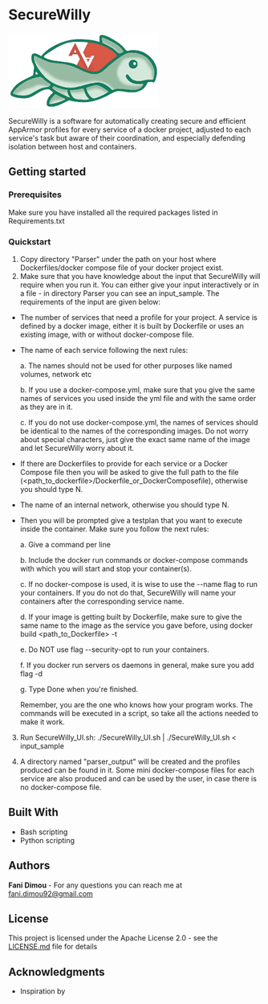 # SecureWilly

![N|Solid](https://raw.githubusercontent.com/FaniD/SecureWilly/master/SecureWilly300px.png)

SecureWilly is a software for automatically creating secure and efficient AppArmor profiles for every service of a docker project, adjusted to each service's task but aware of their coordination, and especially defending isolation between host and containers.

## Getting started

### Prerequisites

Make sure you have installed all the required packages listed in Requirements.txt

### Quickstart
1. Copy directory "Parser" under the path on your host where Dockerfiles/docker compose file of your docker project exist.
2. Make sure that you have knowledge about the input that SecureWilly will require when you run it. You can either give your input interactively or in a file - in directory Parser you can see an input_sample. The requirements of the input are given below:

  * The number of services that need a profile for your project. A service is defined by a docker image, either it is built by Dockerfile or uses an existing image, with or without docker-compose file.
  
  * The name of each service following the next rules:
  
    a. The names should not be used for other purposes like named volumes, network etc
    
    b. If you use a docker-compose.yml, make sure that you give the same names of services you used inside the yml file and with the same order as they are in it.
    
    c. If you do not use docker-compose.yml, the names of services should be identical to the names of the corresponding images. Do not worry about special characters, just give the exact same name of the image and let SecureWilly worry about it.
    
  * If there are Dockerfiles to provide for each service or a Docker Compose file then you will be asked to give the full path to the file (<path_to_dockerfile>/Dockerfile_or_DockerComposefile), otherwise you should type N.
  
  * The name of an internal network, otherwise you should type N.
  
  * Then you will be prompted give a testplan that you want to execute inside the container. Make sure you follow the next rules:
  
    a. Give a command per line
    
    b. Include the docker run commands or docker-compose commands with which you will start and stop your container(s).
    
    c. If no docker-compose is used, it is wise to use the --name flag to run your containers. If you do not do that, SecureWilly will name your containers after the corresponding service name.
    
    d. If your image is getting built by Dockerfile, make sure to give the same name to the image as the service you gave before, using docker build <path_to_Dockerfile> -t <service>
    
    e. Do NOT use flag --security-opt to run your containers.
    
    f. If you docker run servers os daemons in general, make sure you add flag -d
    
    g. Type Done when you're finished.
    
    Remember, you are the one who knows how your program works. The commands will be executed in a script, so take all the actions needed to make it work.

3. Run SecureWilly_UI.sh: ./SecureWilly_UI.sh | ./SecureWilly_UI.sh < input_sample

4. A directory named "parser_output" will be created and the profiles produced can be found in it. Some mini docker-compose files for each service are also produced and can be used by the user, in case there is no docker-compose file.

## Built With

* Bash scripting
* Python scripting

## Authors

**Fani Dimou** - For any questions you can reach me at fani.dimou92@gmail.com

## License

This project is licensed under the Apache License 2.0 - see the [LICENSE.md](LICENSE.md) file for details

## Acknowledgments

* Inspiration by 
 
